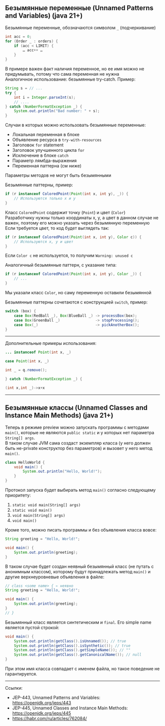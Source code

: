 ## Безымянные переменные (Unnamed Patterns and Variables) (java 21+)

Безымянные переменные, обозначаются символом `_` (подчеркивание)  

```java
int acc = 0;
for (Order _ : orders) {
    if (acc < LIMIT) {
        … acc++ …
    }
}
```

В примере важен факт наличия переменное, но ее имя можно не придумывать, потому что сама переменная не нужна  
Аналогичное использование: безымянные try-catch. Пример:

```java
String s = // ...
try {
    int i = Integer.parseInt(s);
    // ....
} catch (NumberFormatException _) {
    System.out.println("Bad number: " + s);
}
```

Случаи в которых можно использовать безымянные переменные: 
* Локальная переменная в блоке
* Объявление ресурса в `try-with-resources`
* Заголовок `for` statement
* Заголовок улучшенного цикла `for`
* Исключение в блоке `catch`
* Параметр лямбда-выражения
* Переменная паттерна (см ниже)

Параметры методов не могут быть безымянными

Безымянные паттерны, пример:
```java
if (r instanceof ColoredPoint(Point(int x, int y), _)) {
    // Используются только x и y
}
```

Класс `ColoredPoint` содержит точку (`Point`) и цвет (`Color`)  
Разработчику нужны только координаты x, y, а цвет в данном случае не важен, поэтому его можно указать 
через безымянную переменную  
Если требуется цвет, то код будет выглядеть так:
```java
if (r instanceof ColoredPoint(Point(int x, int y), Color c)) {
    // Используются x, y и цвет
}
```
Если `Color c` не используется, то получим `Warning: unused c`  

Аналогичный безымянные паттерн, с указание типа:
```java
if (r instanceof ColoredPoint(Point(int x, int y), Color _)) {
    // ...
}
```
Мы указали класс `Color`, но саму переменную оставили безымянной

Безымянные паттерны сочетаются с конструкцией `switch`, пример:
```java
switch (box) {
    case Box(RedBall _), Box(BlueBall _) -> processBox(box);
    case Box(GreenBall _)                -> stopProcessing();
    case Box(_)                          -> pickAnotherBox();
}
```

---

Дополнительные примеры использования:
```java
... instanceof Point(int x, _)
```

```java
case Point(int x, _)
```

```java
int _ = q.remove();
```

```java
} catch (NumberFormatException _) {
```
```java
(int x,int _)->x+x
```


---

## Безымянные классы (Unnamed Classes and Instance Main Methods) (java 21+)

Теперь в режиме preview можно запускать программы с методами `main()`,
которые не являются `public static` и у которых нет параметра `String[] args`.  
В таком случае JVM сама создаст экземпляр класса 
(у него должен быть не-private конструктор без параметров) и вызовет у него метод `main()`.  

```java
class HelloWorld {
    void main() {
        System.out.println("Hello, World!");
    }
}
```

Протокол запуска будет выбирать метод `main()` согласно следующему приоритету:

1. `static void main(String[] args)`
2. `static void main()`
3. `void main(String[] args)`
4. `void main()`

Кроме того, можно писать программы и без объявления класса вовсе:
```java
String greeting = "Hello, World!";

void main() {
    System.out.println(greeting);
}
```

В таком случае будет создан неявный безымянный класс (не путать с анонимным классом),
которому будут принадлежать метод `main()` и другие верхнеуровневые объявления в файле:
```java
// class <some name> { ← неявно
String greeting = "Hello, World!";

void main() {
    System.out.println(greeting);
}
// }
```

Безымянный класс является синтетическим и `final`. Его simple name является пустой строкой:
```java
void main() {
    System.out.println(getClass().isUnnamed()); // true
    System.out.println(getClass().isSynthetic()); // true
    System.out.println(getClass().getSimpleName()); // ""
    System.out.println(getClass().getCanonicalName()); // null
}
```

При этом имя класса совпадает с именем файла, но такое поведение не гарантируется.


---

Ссылки:
- JEP-443, Unnamed Patterns and Variables: https://openjdk.org/jeps/443
- JEP-445, Unnamed Classes and Instance Main Methods: https://openjdk.org/jeps/445
- https://habr.com/ru/articles/762084/